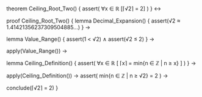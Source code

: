 theorem Ceiling_Root_Two() {
  assert(
    ∀x ∈ ℝ [⌈√2⌉ = 2]
  )
} ↔

proof Ceiling_Root_Two() {
  lemma Decimal_Expansion() {
    assert(√2 ≈ 1.41421356237309504885...)
  } →
  
  lemma Value_Range() {
    assert(1 < √2) ∧
    assert(√2 ≤ 2)
  } →
  
  apply(Value_Range()) →
  
  lemma Ceiling_Definition() {
    assert(
      ∀x ∈ ℝ [
        ⌈x⌉ = min{n ∈ ℤ | n ≥ x}
      ]
    )
  } →
  
  apply(Ceiling_Definition()) →
  assert(
    min{n ∈ ℤ | n ≥ √2} = 2
  ) →
  
  conclude(⌈√2⌉ = 2)
}